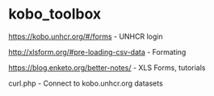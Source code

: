 # kobo_toolbox

https://kobo.unhcr.org/#/forms - UNHCR login

http://xlsform.org/#pre-loading-csv-data - Formating

https://blog.enketo.org/better-notes/ - XLS Forms, tutorials

curl.php - Connect to kobo.unhcr.org datasets
